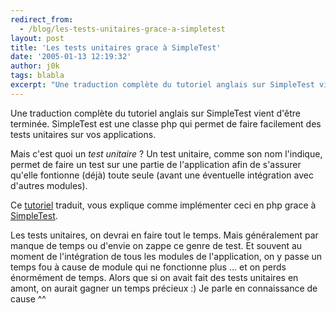```yaml
---
redirect_from:
  - /blog/les-tests-unitaires-grace-a-simpletest
layout: post
title: 'Les tests unitaires grace à SimpleTest'
date: '2005-01-13 12:19:32'
author: j0k
tags: blabla
excerpt: "Une traduction complète du tutoriel anglais sur SimpleTest vient d'être terminée.   SimpleTest est une classe php qui permet de faire facilement des tests unitaires sur vos applications.   \n  \nMais c'est quoi un *test unitaire* ?   Un test unitaire, comme son nom l'indique, permet de faire un test sur une partie de l'application afin de s'assurer      …"
---
```


Une traduction complète du tutoriel anglais sur SimpleTest vient d'être terminée.   SimpleTest est une classe php qui permet de faire facilement des tests unitaires sur vos applications.

Mais c'est quoi un *test unitaire* ?   Un test unitaire, comme son nom l'indique, permet de faire un test sur une partie de l'application afin de s'assurer qu'elle fontionne (déjà) toute seule (avant une éventuelle intégration avec d'autres modules).

Ce [tutoriel](http://onpk.net/index.php/2005/01/12/254-tutoriel-simpletest-decouvrir-les-tests-unitaires) traduit, vous explique comme implémenter ceci en php grace à [SimpleTest](https://sourceforge.net/project/showfiles.php?group_id=76550).

Les tests unitaires, on devrai en faire tout le temps. Mais généralement par manque de temps ou d'envie on zappe ce genre de test. Et souvent au moment de l'intégration de tous les modules de l'application, on y passe un temps fou à cause de module qui ne fonctionne plus ... et on perds énormément de temps.   Alors que si on avait fait des tests unitaires en amont, on aurait gagner un temps précieux :)   Je parle en connaissance de cause ^^
